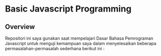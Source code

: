 # Basic Javascript Programming

## Overview
Repositori ini saya gunakan saat mempelajari Dasar Bahasa Pemrograman Javascript untuk menguji kemampuan saya dalam menyelesaikan beberapa permasalahan-permasalah sederhana berikut ini : 
